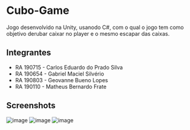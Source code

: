 # Cubo-Game

Jogo desenvolvido na Unity, usanodo C#, com o qual o jogo tem como objetivo derubar caixar no player e o mesmo escapar das caixas.

## Integrantes

- RA 190715 - Carlos Eduardo do Prado Silva
- RA 190654 - Gabriel Maciel Silvério
- RA 190803 - Geovanne Bueno Lopes
- RA 190110 - Matheus Bernardo Frate

## Screenshots
![image](https://user-images.githubusercontent.com/70351723/162332312-6c7aad6a-1d93-4f6f-91eb-7925ceca366e.png)
![image](https://user-images.githubusercontent.com/70351723/162332451-de25379c-dab2-4050-8b14-6b20e82ecf9a.png)
![image](https://user-images.githubusercontent.com/70351723/162332790-a812b776-d581-4003-9df8-794ea66d15e6.png)
